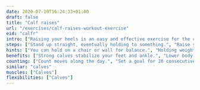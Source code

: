 ```yaml
---
date: 2020-07-19T16:24:33+01:00
draft: false
title: "Calf raises"
url: "/exercises/calf-raises-workout-exercise"
eid: "calfr"
intro: ["Raising your heels is an easy and effective exercise for the calves."]
steps: ["Stand up straight, eventually holding to something.", "Raise your heels until you are standing on your toes.", "Bring down the heels back to the floor.", "This is one repetition."]
hints: ["You can hold on a chair or wall for balance.", "Holding weights (bags or dumbbells) will make the exercise more effective.", "Calf raises can easily be done while in the morning mirror, or in front of the TV."]
benefits: ["Strong calves stabilize your feet and ankle.", "Lower body performance frequently depends on calves, strength them will make a difference.", "Advantage or explosiveness in sprinting.", "Protect knees on jumps, burpees and any impact actions."]
counting: ["Count moves along the day.", "Set a goal for 20 consecutive days, restart counting the days if the daily goal is missed."]
similar: "calves"
muscles: ["Calves"]
flexibilities: ["Calves"]
---
```

